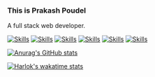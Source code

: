 ### This is Prakash Poudel
  A full stack web developer.


<!-- Skills -->
[![Skills](https://github-profile-skills-one.vercel.app/skill?id=laravel&level=A&theme=nord)](https://github.com/stummk/github-profile-skills)
[![Skills](https://github-profile-skills-one.vercel.app/skill?id=react&level=A&theme=dark)](https://github.com/stummk/github-profile-skills)
[![Skills](https://github-profile-skills-one.vercel.app/skill?id=javascript&level=A&theme=dark)](https://github.com/stummk/github-profile-skills)
[![Skills](https://github-profile-skills-one.vercel.app/skill?id=typescript&level=B&theme=dark)](https://github.com/stummk/github-profile-skills)
[![Skills](https://github-profile-skills-one.vercel.app/skill?id=HTML&level=A&theme=dark)](https://github.com/stummk/github-profile-skills)
[![Skills](https://github-profile-skills-one.vercel.app/skill?id=CSS&level=A&theme=dark)](https://github.com/stummk/github-profile-skills)
<!-- Github Stats -->
[![Anurag's GitHub stats](https://github-readme-stats.vercel.app/api?username=parkashay&theme=dark)](https://github.com/anuraghazra/github-readme-stats)
<!-- End github stats -->

<!--START_SECTION:waka-->
[![Harlok's wakatime stats](https://github-readme-stats.vercel.app/api/wakatime?username=parkashay&theme=dark)](https://github.com/anuraghazra/github-readme-stats)
<!--END_SECTION:waka-->

<!--
**parkashay/parkashay** is a ✨ _special_ ✨ repository because its `README.md` (this file) appears on your GitHub profile.

Here are some ideas to get you started:

- 🔭 I’m currently working on ...
- 🌱 I’m currently learning ...
- 👯 I’m looking to collaborate on ...
- 🤔 I’m looking for help with ...
- 💬 Ask me about ...
- 📫 How to reach me: ...
- 😄 Pronouns: ...
- ⚡ Fun fact: ...
-->
